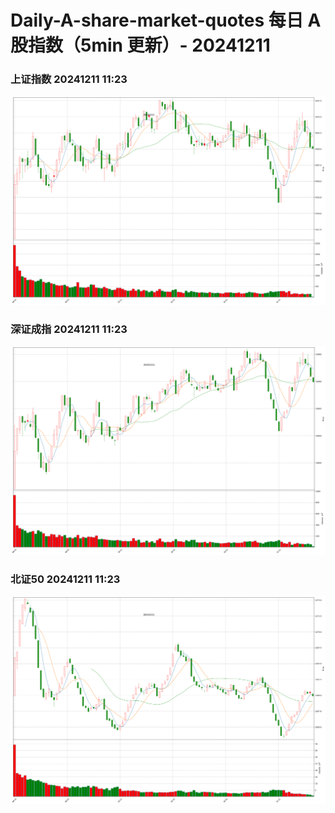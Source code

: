
# Daily-A-share-market-quotes 每日 A 股指数（5min 更新）- 20241211

### 上证指数 20241211 11:23
![](./fig/2024/12/20241211-sh000001.png)

### 深证成指 20241211 11:23
![](./fig/2024/12/20241211-sz399001.png)

### 北证50 20241211 11:23
![](./fig/2024/12/20241211-bj899050.png)
